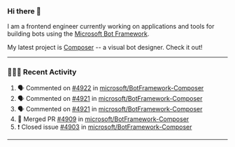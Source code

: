 ### Hi there 👋

I am a frontend engineer currently working on applications and tools for building bots using the [Microsoft Bot Framework](https://dev.botframework.com/).

My latest project is [Composer](https://github.com/microsoft/BotFramework-Composer) -- a visual bot designer. Check it out!

---

### 👨🏻‍💻 Recent Activity

<!--START_SECTION:activity-->
1. 🗣 Commented on [#4922](https://github.com/microsoft/BotFramework-Composer/issues/4922) in [microsoft/BotFramework-Composer](https://github.com/microsoft/BotFramework-Composer)
2. 🗣 Commented on [#4921](https://github.com/microsoft/BotFramework-Composer/issues/4921) in [microsoft/BotFramework-Composer](https://github.com/microsoft/BotFramework-Composer)
3. 🗣 Commented on [#4921](https://github.com/microsoft/BotFramework-Composer/issues/4921) in [microsoft/BotFramework-Composer](https://github.com/microsoft/BotFramework-Composer)
4. 🎉 Merged PR [#4909](https://github.com/microsoft/BotFramework-Composer/pull/4909) in [microsoft/BotFramework-Composer](https://github.com/microsoft/BotFramework-Composer)
5. ❗️ Closed issue [#4903](https://github.com/microsoft/BotFramework-Composer/issues/4903) in [microsoft/BotFramework-Composer](https://github.com/microsoft/BotFramework-Composer)
<!--END_SECTION:activity-->

---

<!--
**a-b-r-o-w-n/a-b-r-o-w-n** is a ✨ _special_ ✨ repository because its `README.md` (this file) appears on your GitHub profile.

Here are some ideas to get you started:

- 🔭 I’m currently working on ...
- 🌱 I’m currently learning ...
- 👯 I’m looking to collaborate on ...
- 🤔 I’m looking for help with ...
- 💬 Ask me about ...
- 📫 How to reach me: ...
- 😄 Pronouns: ...
- ⚡ Fun fact: ...
-->
